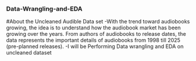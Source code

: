### Data-Wrangling-and-EDA
#About the Uncleaned Audible Data set 
-With the trend toward audiobooks growing, the idea is to understand how the audiobook market has been growing over the years. From authors of audiobooks to release dates, the data represents the important details of audiobooks from 1998 till 2025 (pre-planned releases).
-I will be Performing Data wrangling and EDA on uncleaned dataset 
